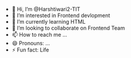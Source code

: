 - 👋 Hi, I’m @Harshtiwari2-TIT
- 👀 I’m interested in Frontend devlopment
- 🌱 I’m currently learning HTML
- 💞️ I’m looking to collaborate on Frontend Team
- 📫 How to reach me ...
- 😄 Pronouns: ...
- ⚡ Fun fact: Life

<!---
Harshtiwari2-TIT/Harshtiwari2-TIT is a ✨ special ✨ repository because its `README.md` (this file) appears on your GitHub profile.
You can click the Preview link to take a look at your changes.
--->
